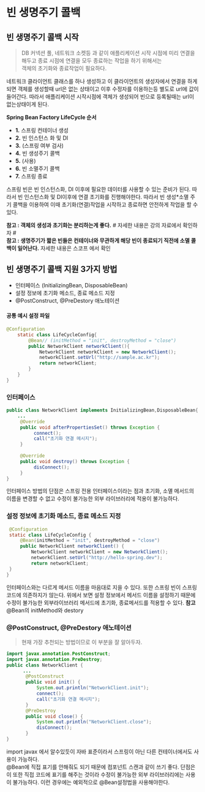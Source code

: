 # 빈 생명주기 콜백

## 빈 생명주기 콜백 시작
>DB 커넥션 풀, 네트워크 소켓등 과 같이 애플리케이션 시작 시점에 미리 연결을 해두고 종료 시점에 연결을 모두 종료하는 작업을 하기 위해서는  
객체의 초기화와 종료작업이 필요하다.

네트워크 클라이언트 클래스를 하나 생성하고 이 클라이언트의 생성자에서 연결을 하게되면 객체를 생성할때 url은 없는 상태이고
이후 수정자를 이용하는등 별도로 url에 값이 들어간다. 따라서 애플리케이션 시작시점에 객체가 생성되어 빈으로 등록될때는 url이 없는상태이게 된다.


**Spring Bean Factory LifeCycle 순서**  
- **1.** 스프링 컨테이너 생성  
- **2.** 빈 인스턴스 화 및 DI  
- **3.** (스프링 여부 검사)
- **4.** 빈 생성주기 콜백 
- **5.** (사용)  
- **6.** 빈 소멸주기 콜백
- **7.** 스프링 종료


스프링 빈은 빈 인스턴스화, DI 이후에 필요한 데이터를 사용할 수 있는 준비가 된다. 따라서 빈 인스턴스화 및 DI이후에 연결 초기화를 진행해야한다.
따라서 빈 생성*소멸 주기 콜백을 이용하여 이때 초기화(연결)작업을 시작하고 종료하면 안전하게 작업을 할 수 있다.

**참고 : 객체의 생성과 초기화는 분리하는게 좋다.** # 자세한 내용은 강의 자료에서 확인하자 #  
**참고 : 생명주기가 짧은 빈들은 컨테이너와 무관하게 해당 빈이 종료되기 직전에 소멸 콜백이 일어난다.** 자세한 내용은 스코프 에서 확인

## 빈 생명주기 콜백 지원 3가지 방법
- 인터페이스 (InitializingBean, DisposableBean)
- 설정 정보에 초기화 메소드, 종료 메소드 지정
- @PostConstruct, @PreDestory 애노테이션

#### 공통 예시 설정 파일  
```java
@Configuration
    static class LifeCycleConfig{
        @Bean// (initMethod = "init", destroyMethod = "close")
        public NetworkClient networkClient(){
            NetworkClient networkClient = new NetworkClient();
            networkClient.setUrl("http://sample.ac.kr");
            return networkClient;
        }
    }
}
```

### 인터페이스
```java
public class NetworkClient implements InitializingBean,DisposableBean{
    ...
     @Override
     public void afterPropertiesSet() throws Exception {
          connect();
          call("초기화 연결 메시지");
     }
     
     @Override
     public void destroy() throws Exception {
          disConnect();
     }
}
```
인터페이스 방법의 단점은 스프링 전용 인터페이스이라는 점과 초기화, 소멸 메서드의 이름을 변경할 수 없고
수정이 불가능한 외부 라이브러리에 적용이 불가능하다. 

### 설정 정보에 초기화 메소드, 종료 메소드 지정
```java
 @Configuration
 static class LifeCycleConfig {
     @Bean(initMethod = "init", destroyMethod = "close")
     public NetworkClient networkClient() {
         NetworkClient networkClient = new NetworkClient();
         networkClient.setUrl("http://hello-spring.dev");
         return networkClient;
 }
}
```
인터페이스와는 다르게 메서드 이름을 마음대로 지을 수 있다. 또한 스프링 빈이 스프링 코드에 의존하지가 않는다.
위에서 보면 설정 정보에서 메서드 이름을 설정하기 때문에 수정이 불가능한 외부라이브러리 메서드에 초기화, 종료메서드를 적용할 수 있다.
**참고** @Bean의 initMethod와 destory

### @PostConstruct, @PreDestory 애노테이션
> 현재 가장 추천되는 방법이므로 이 부분을 잘 알아두자.
```java
import javax.annotation.PostConstruct;
import javax.annotation.PreDestroy;
public class NetworkClient {
      ...
       @PostConstruct
       public void init() {
           System.out.println("NetworkClient.init");
           connect();
           call("초기화 연결 메시지");
       }
       @PreDestroy
       public void close() {
           System.out.println("NetworkClient.close");
           disConnect();
       }
}
```
import javax 에서 알수있듯이 자바 표준이라서 스프링이 아닌 다른 컨테이너에서도 사용이 가능하다.  
@Bean에 직접 표기를 안해줘도 되기 때문에 컴포넌트 스캔과 같이 쓰기 좋다.
단점은 이 또한 직접 코드에 표기를 해주는 것이라 수정이 불가능한 외부 라이브러리에는 사용이 불가능하다. 이런 경우에는 예외적으로 @Bean설정법을 사용해야한다.  
